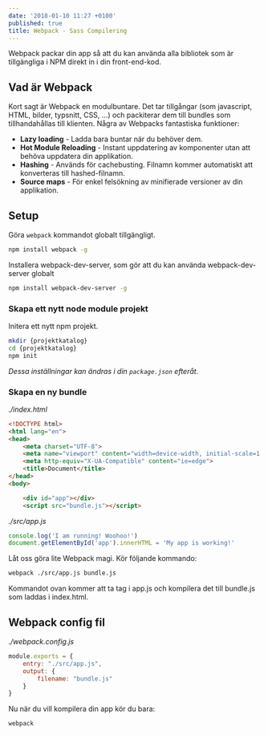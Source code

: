 ```yaml
---
date: '2018-01-10 11:27 +0100'
published: true
title: Webpack - Sass Compilering
---
```

Webpack packar din app så att du kan använda alla bibliotek som är tillgängliga i NPM direkt in i din front-end-kod.

## Vad är Webpack

Kort sagt är Webpack en modulbuntare. Det tar tillgångar (som javascript, HTML, bilder, typsnitt, CSS, ...) och packiterar dem till bundles som tillhandahållas till klienten. Några av Webpacks fantastiska funktioner:

* **Lazy loading** - Ladda bara buntar när du behöver dem.
* **Hot Module Reloading** - Instant uppdatering av komponenter utan att behöva uppdatera din applikation.
* **Hashing** - Används för cachebusting. Filnamn kommer automatiskt att konverteras till hashed-filnamn.
* **Source maps** - För enkel felsökning av minifierade versioner av din applikation.

## Setup

Göra `webpack` kommandot globalt tillgängligt.

```bash
npm install webpack -g
```

Installera webpack-dev-server, som gör att du kan använda webpack-dev-server globalt

```bash
npm install webpack-dev-server -g
```

### Skapa ett nytt node module projekt

Initera ett nytt npm projekt. 

```bash
mkdir {projektkatalog}
cd {projektkatalog}
npm init
```

*Dessa inställningar kan ändras i din `package.json` efteråt.*

### Skapa en ny bundle


*./index.html*

```html
<!DOCTYPE html>
<html lang="en">
<head>
    <meta charset="UTF-8">
    <meta name="viewport" content="width=device-width, initial-scale=1.0">
    <meta http-equiv="X-UA-Compatible" content="ie=edge">
    <title>Document</title>
</head>
<body>

    <div id="app"></div>
    <script src="bundle.js"></script>
```

*./src/app.js*

```js
console.log('I am running! Woohoo!')
document.getElementById('app').innerHTML = 'My app is working!'
```

Låt oss göra lite Webpack magi. Kör följande kommando:

```bash
webpack ./src/app.js bundle.js
```

Kommandot ovan kommer att ta tag i app.js och kompilera det till bundle.js som laddas i index.html.

## Webpack config fil

*./webpack.config.js*

```js
module.exports = {
    entry: "./src/app.js",
    output: {
        filename: "bundle.js"
    }
}
```

Nu när du vill kompilera din app kör du bara:

```bash
webpack
```





